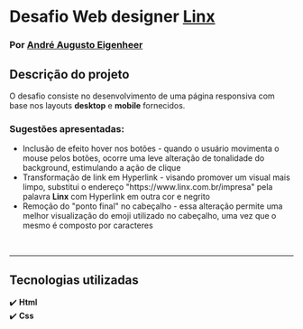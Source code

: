 # Desafio Web designer [Linx](https://www.linx.com.br/) <br>
### Por [André Augusto Eigenheer](https://www.linkedin.com/in/andre-eigenheer-327407208/)<br>

## Descrição do projeto<br>

O desafio consiste no desenvolvimento de uma página responsiva com base nos layouts <b>desktop</b> e <b>mobile</b> fornecidos.

 ### Sugestões apresentadas:

<ul>
<li>Inclusão de efeito hover nos botões - quando o usuário movimenta o mouse pelos botões, ocorre uma leve alteração de tonalidade do background, estimulando a ação de clique</li>
<li>Transformação de link em Hyperlink - visando promover um visual mais limpo, substitui o endereço "https://www.linx.com.br/impresa" pela palavra <b>Linx</b> com Hyperlink em outra cor e negrito</li>
<li>Remoção do "ponto final" no cabeçalho - essa alteração permite uma melhor visualização do emoji utilizado no cabeçalho, uma vez que o mesmo é composto por caracteres</li>

</ul><br>

 -------------------------

## Tecnologias utilizadas<br>
:heavy_check_mark: <b>Html</b><br>
:heavy_check_mark: <b>Css</b><br>

